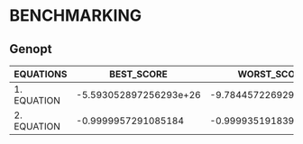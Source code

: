 # BENCHMARKING
## Genopt
| EQUATIONS   | BEST_SCORE             | WORST_SCORE            | MEAN_SCORE              | STD_SCORES             |
|-------------|------------------------|------------------------|-------------------------|------------------------|
| 1. EQUATION | -5.593052897256293e+26 | -9.784457226929366e+21 | -1.1787250956286476e+26 | 2.210172921843152e+26  |
| 2. EQUATION | -0.9999957291085184    | -0.999935191839478     | -0.9999679358322329     | 2.0933731270107305e-05 |